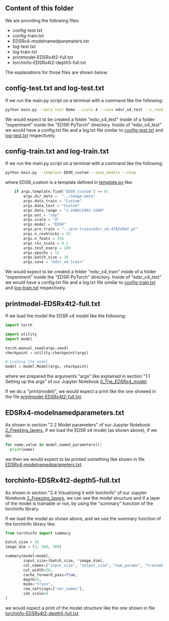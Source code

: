 ## Content of this folder

We are providing the following files:

* config-test.txt
* config-train.txt
* EDSRx4-modelnamedparameters.txt
* log-test.txt
* log-train.txt
* printmodel-EDSRx4t2-full.txt
* torchinfo-EDSRx4t2-depth5-full.txt

The explanations for those files are shown below.


## config-test.txt and log-test.txt

If we run the main.py script on a terminal with a command like the following:

```bash
python main.py --data_test Demo --scale 4 --save edsr_x4_test --n_resblocks 32 --n_feats 256 --res_scale 0.1 --pre_train "../pre-train/edsr_x4-4f62e9ef.pt" --test_only --save_results
```

We would expect to be created a folder "edsr_x4_test" inside of a folder "experiment" inside the "EDSR-PyTorch" directory. Inside of "edsr_x4_test" we would have a config.txt file and a log.txt file similar to [config-test.txt](https://github.com/giancarlocuticchia/Master-sThesis/blob/main/Output-files/config-test.txt) and [log-test.txt](https://github.com/giancarlocuticchia/Master-sThesis/blob/main/Output-files/log-test.txt) respectively.


## config-train.txt and log-train.txt

If we run the main.py script on a terminal with a command like the following:

```bash
python main.py --template EDSR_custom --save_models --chop
```

where EDSR_custom is a template defined in [template.py](https://github.com/giancarlocuticchia/Master-sThesis/blob/main/EDSR-PyTorch/src/template.py) like:

```python 
    if args.template.find('EDSR_custom') >= 0:
        args.dir_data =  "../image-data"
        args.data_train = "Custom"
        args.data_test = "Custom"
        args.data_range = "1-2400/2401-2500"
        args.ext = "sep"
        args.scale = "4"
        args.model = "EDSR"
        args.pre_train = "../pre-train/edsr_x4-4f62e9ef.pt"
        args.n_resblocks = 32
        args.n_feats = 256
        args.res_scale = 0.1
        args.test_every = 100
        args.epochs = 11
        args.batch_size = 16
        args.save = "edsr_x4_train"
```

We would expect to be created a folder "edsr_x4_train" inside of a folder "experiment" inside the "EDSR-PyTorch" directory. Inside of "edsr_x4_test" we would have a config.txt file and a log.txt file similar to [config-train.txt](https://github.com/giancarlocuticchia/Master-sThesis/blob/main/Output-files/config-train.txt) and [log-train.txt](https://github.com/giancarlocuticchia/Master-sThesis/blob/main/Output-files/log-train.txt) respectively.


## printmodel-EDSRx4t2-full.txt

If we load the model the EDSR x4 model like the following:

```python
import torch

import utility
import model

torch.manual_seed(args.seed)
checkpoint = utility.checkpoint(args)

# Loading the model
model = model.Model(args, checkpoint)
```

where we prepared the arguments "args" like explained in section "1.1 Setting up the args" of our Jupyter Notebook [0_The_EDSRx4_model](https://github.com/giancarlocuticchia/Master-sThesis/blob/main/Notebooks-scripts/Notebooks/0_The_EDSRx4_model.ipynb).

If we do a "print(model)", we would expect a print like the one showed in the file [printmodel-EDSRx4t2-full.txt](https://github.com/giancarlocuticchia/Master-sThesis/blob/main/Output-files/printmodel-EDSRx4t2-full.txt).

## EDSRx4-modelnamedparameters.txt

As shown in section "2.2 Model parameters" of our Jupyter Notebook [2_Freezing_layers](https://github.com/giancarlocuticchia/Master-sThesis/blob/main/Notebooks-scripts/Notebooks/2_Freezing_layers.ipynb), if we load the EDSR x4 model (as shown above), if we do:

```python
for name,value in model.named_parameters():
  print(name)
```

we then we would expect to be printed something like shown in file [EDSRx4-modelnamedparameters.txt](https://github.com/giancarlocuticchia/Master-sThesis/blob/main/Output-files/EDSRx4-modelnamedparameters.txt).

## torchinfo-EDSRx4t2-depth5-full.txt

As shown in section "2.4 Visualizing it with torchinfo" of our Jupyter Notebook [2_Freezing_layers](https://github.com/giancarlocuticchia/Master-sThesis/blob/main/Notebooks-scripts/Notebooks/2_Freezing_layers.ipynb), we can see the model structure and if a layer of the model is trainable or not, by using the "summary" function of the torchinfo library.

If we load the model as shown above, and we use the summary function of the torchinfo library like:

```python
from torchinfo import summary

batch_size = 16
image_dim = (3, 500, 500)

summary(model=model,
        input_size=(batch_size, *image_dim),
        col_names=["input_size", "output_size", "num_params", "trainable"],
        col_width=20,
        cache_forward_pass=True,
        depth=5,
        mode="train",
        row_settings=["var_names"],
        idx_scale=0
)
```
we would expect a print of the model structure like the one shown in file [torchinfo-EDSRx4t2-depth5-full.txt](https://github.com/giancarlocuticchia/Master-sThesis/blob/main/Output-files/torchinfo-EDSRx4t2-depth5-full.txt).